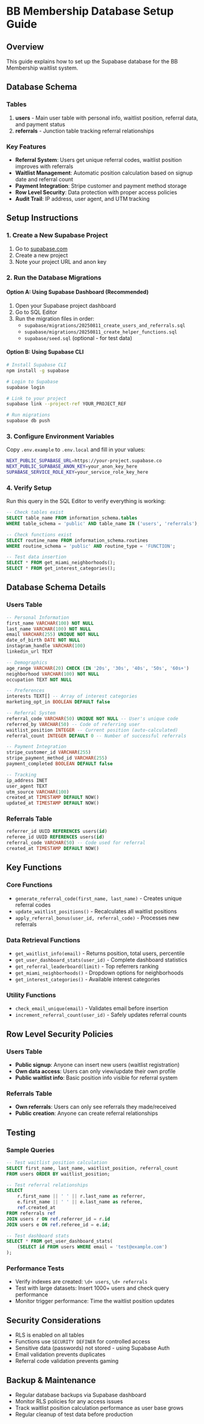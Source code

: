 # BB Membership Database Setup Guide

## Overview
This guide explains how to set up the Supabase database for the BB Membership waitlist system.

## Database Schema

### Tables
1. **users** - Main user table with personal info, waitlist position, referral data, and payment status
2. **referrals** - Junction table tracking referral relationships

### Key Features
- **Referral System**: Users get unique referral codes, waitlist position improves with referrals
- **Waitlist Management**: Automatic position calculation based on signup date and referral count
- **Payment Integration**: Stripe customer and payment method storage
- **Row Level Security**: Data protection with proper access policies
- **Audit Trail**: IP address, user agent, and UTM tracking

## Setup Instructions

### 1. Create a New Supabase Project
1. Go to [supabase.com](https://supabase.com)
2. Create a new project
3. Note your project URL and anon key

### 2. Run the Database Migrations

#### Option A: Using Supabase Dashboard (Recommended)
1. Open your Supabase project dashboard
2. Go to SQL Editor
3. Run the migration files in order:
   - `supabase/migrations/20250811_create_users_and_referrals.sql`
   - `supabase/migrations/20250811_create_helper_functions.sql`
   - `supabase/seed.sql` (optional - for test data)

#### Option B: Using Supabase CLI
```bash
# Install Supabase CLI
npm install -g supabase

# Login to Supabase
supabase login

# Link to your project
supabase link --project-ref YOUR_PROJECT_REF

# Run migrations
supabase db push
```

### 3. Configure Environment Variables
Copy `.env.example` to `.env.local` and fill in your values:

```bash
NEXT_PUBLIC_SUPABASE_URL=https://your-project.supabase.co
NEXT_PUBLIC_SUPABASE_ANON_KEY=your_anon_key_here
SUPABASE_SERVICE_ROLE_KEY=your_service_role_key_here
```

### 4. Verify Setup
Run this query in the SQL Editor to verify everything is working:

```sql
-- Check tables exist
SELECT table_name FROM information_schema.tables 
WHERE table_schema = 'public' AND table_name IN ('users', 'referrals');

-- Check functions exist
SELECT routine_name FROM information_schema.routines 
WHERE routine_schema = 'public' AND routine_type = 'FUNCTION';

-- Test data insertion
SELECT * FROM get_miami_neighborhoods();
SELECT * FROM get_interest_categories();
```

## Database Schema Details

### Users Table
```sql
-- Personal Information
first_name VARCHAR(100) NOT NULL
last_name VARCHAR(100) NOT NULL  
email VARCHAR(255) UNIQUE NOT NULL
date_of_birth DATE NOT NULL
instagram_handle VARCHAR(100)
linkedin_url TEXT

-- Demographics  
age_range VARCHAR(20) CHECK (IN '20s', '30s', '40s', '50s', '60s+')
neighborhood VARCHAR(100) NOT NULL
occupation TEXT NOT NULL

-- Preferences
interests TEXT[] -- Array of interest categories
marketing_opt_in BOOLEAN DEFAULT false

-- Referral System
referral_code VARCHAR(50) UNIQUE NOT NULL -- User's unique code
referred_by VARCHAR(50) -- Code of referring user
waitlist_position INTEGER -- Current position (auto-calculated)
referral_count INTEGER DEFAULT 0 -- Number of successful referrals

-- Payment Integration
stripe_customer_id VARCHAR(255)
stripe_payment_method_id VARCHAR(255) 
payment_completed BOOLEAN DEFAULT false

-- Tracking
ip_address INET
user_agent TEXT
utm_source VARCHAR(100)
created_at TIMESTAMP DEFAULT NOW()
updated_at TIMESTAMP DEFAULT NOW()
```

### Referrals Table  
```sql
referrer_id UUID REFERENCES users(id)
referee_id UUID REFERENCES users(id)
referral_code VARCHAR(50) -- Code used for referral
created_at TIMESTAMP DEFAULT NOW()
```

## Key Functions

### Core Functions
- `generate_referral_code(first_name, last_name)` - Creates unique referral codes
- `update_waitlist_positions()` - Recalculates all waitlist positions
- `apply_referral_bonus(user_id, referral_code)` - Processes new referrals

### Data Retrieval Functions
- `get_waitlist_info(email)` - Returns position, total users, percentile
- `get_user_dashboard_stats(user_id)` - Complete dashboard statistics
- `get_referral_leaderboard(limit)` - Top referrers ranking
- `get_miami_neighborhoods()` - Dropdown options for neighborhoods
- `get_interest_categories()` - Available interest categories

### Utility Functions
- `check_email_unique(email)` - Validates email before insertion
- `increment_referral_count(user_id)` - Safely updates referral counts

## Row Level Security Policies

### Users Table
- **Public signup**: Anyone can insert new users (waitlist registration)
- **Own data access**: Users can only view/update their own profile
- **Public waitlist info**: Basic position info visible for referral system

### Referrals Table  
- **Own referrals**: Users can only see referrals they made/received
- **Public creation**: Anyone can create referral relationships

## Testing

### Sample Queries
```sql
-- Test waitlist position calculation
SELECT first_name, last_name, waitlist_position, referral_count 
FROM users ORDER BY waitlist_position;

-- Test referral relationships
SELECT 
    r.first_name || ' ' || r.last_name as referrer,
    e.first_name || ' ' || e.last_name as referee,
    ref.created_at
FROM referrals ref
JOIN users r ON ref.referrer_id = r.id  
JOIN users e ON ref.referee_id = e.id;

-- Test dashboard stats
SELECT * FROM get_user_dashboard_stats(
    (SELECT id FROM users WHERE email = 'test@example.com')
);
```

### Performance Tests
- Verify indexes are created: `\d+ users`, `\d+ referrals`
- Test with large datasets: Insert 1000+ users and check query performance
- Monitor trigger performance: Time the waitlist position updates

## Security Considerations
- RLS is enabled on all tables
- Functions use `SECURITY DEFINER` for controlled access
- Sensitive data (passwords) not stored - using Supabase Auth
- Email validation prevents duplicates
- Referral code validation prevents gaming

## Backup & Maintenance
- Regular database backups via Supabase dashboard
- Monitor RLS policies for any access issues
- Track waitlist position calculation performance as user base grows
- Regular cleanup of test data before production
